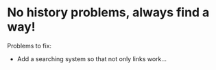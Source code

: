 # No history problems, always find a way!
Problems to fix: 
 - Add a searching system so that not only links work...
